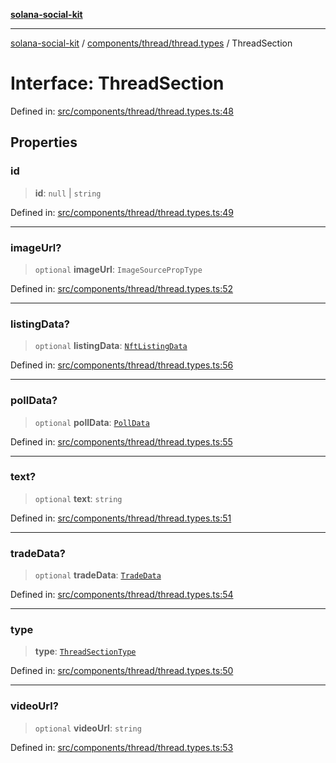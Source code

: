 [**solana-social-kit**](../../../../README.md)

***

[solana-social-kit](../../../../README.md) / [components/thread/thread.types](../README.md) / ThreadSection

# Interface: ThreadSection

Defined in: [src/components/thread/thread.types.ts:48](https://github.com/SendArcade/solana-social-starter/blob/03568260ca96ed63f77049843c721de1cb011893/src/components/thread/thread.types.ts#L48)

## Properties

### id

> **id**: `null` \| `string`

Defined in: [src/components/thread/thread.types.ts:49](https://github.com/SendArcade/solana-social-starter/blob/03568260ca96ed63f77049843c721de1cb011893/src/components/thread/thread.types.ts#L49)

***

### imageUrl?

> `optional` **imageUrl**: `ImageSourcePropType`

Defined in: [src/components/thread/thread.types.ts:52](https://github.com/SendArcade/solana-social-starter/blob/03568260ca96ed63f77049843c721de1cb011893/src/components/thread/thread.types.ts#L52)

***

### listingData?

> `optional` **listingData**: [`NftListingData`](NftListingData.md)

Defined in: [src/components/thread/thread.types.ts:56](https://github.com/SendArcade/solana-social-starter/blob/03568260ca96ed63f77049843c721de1cb011893/src/components/thread/thread.types.ts#L56)

***

### pollData?

> `optional` **pollData**: [`PollData`](PollData.md)

Defined in: [src/components/thread/thread.types.ts:55](https://github.com/SendArcade/solana-social-starter/blob/03568260ca96ed63f77049843c721de1cb011893/src/components/thread/thread.types.ts#L55)

***

### text?

> `optional` **text**: `string`

Defined in: [src/components/thread/thread.types.ts:51](https://github.com/SendArcade/solana-social-starter/blob/03568260ca96ed63f77049843c721de1cb011893/src/components/thread/thread.types.ts#L51)

***

### tradeData?

> `optional` **tradeData**: [`TradeData`](TradeData.md)

Defined in: [src/components/thread/thread.types.ts:54](https://github.com/SendArcade/solana-social-starter/blob/03568260ca96ed63f77049843c721de1cb011893/src/components/thread/thread.types.ts#L54)

***

### type

> **type**: [`ThreadSectionType`](../type-aliases/ThreadSectionType.md)

Defined in: [src/components/thread/thread.types.ts:50](https://github.com/SendArcade/solana-social-starter/blob/03568260ca96ed63f77049843c721de1cb011893/src/components/thread/thread.types.ts#L50)

***

### videoUrl?

> `optional` **videoUrl**: `string`

Defined in: [src/components/thread/thread.types.ts:53](https://github.com/SendArcade/solana-social-starter/blob/03568260ca96ed63f77049843c721de1cb011893/src/components/thread/thread.types.ts#L53)
